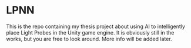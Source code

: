 # LPNN

This is the repo containing my thesis project about using AI to intelligently place Light Probes in the Unity game engine. 
It is obviously still in the works, but you are free to look around.
More info will be added later.
